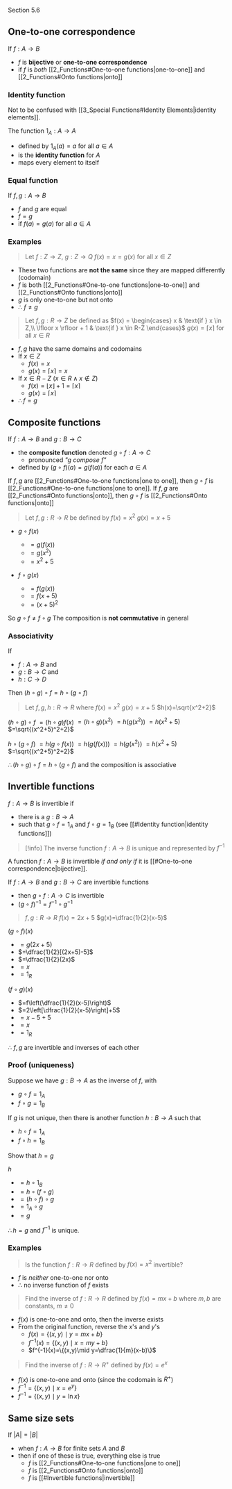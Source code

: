 Section 5.6

## One-to-one correspondence
If $f: A\to B$
- $f$ is **bijective** or **one-to-one correspondence**
- if $f$ is *both* [[2_Functions#One-to-one functions|one-to-one]] and [[2_Functions#Onto functions|onto]]

### Identity function
Not to be confused with [[3_Special Functions#Identity Elements|identity elements]].

The function $1_A:A\to A$ 
- defined by $1_A(a)=a$ for all $a \in A$
- is the **identity function** for $A$
- maps every element to itself

### Equal function
If $f,g: A \to B$
- $f$ and $g$ are equal
- $f=g$
- if $f(a)=g(a)$ for all $a \in A$

### Examples

> Let $f: Z\to Z$, $g: Z\to Q$
> $f(x)=x=g(x)$ for all $x \in Z$

- These two functions are **not the same** since they are mapped differently (codomain)
- $f$ is both [[2_Functions#One-to-one functions|one-to-one]] and [[2_Functions#Onto functions|onto]]
- $g$ is only one-to-one but not onto
- $\therefore$ $f \not = g$


> Let $f,g: R\to Z$ be defined as
> $f(x) = \begin{cases} x & \text{if } x \in Z,\\ \lfloor x \rfloor + 1  & \text{if } x \in R-Z \end{cases}$
> $g(x)=\lceil x \rceil$ for all $x \in R$

- $f,g$ have the same domains and codomains
- If $x\in Z$
	- $f(x)=x$
	- $g(x)=\lceil x \rceil=x$
- If $x \in R-Z$ ($x\in R \land x \not \in Z$)
	- $f(x)=\lfloor x \rfloor + 1=\lceil x \rceil$
	- $g(x)=\lceil x \rceil$
- $\therefore f=g$


## Composite functions

If $f: A\to B$ and $g:B\to C$
- the **composite function** denoted $g \circ f:A\to C$
	- pronounced *"$g$ compose $f$"*
- defined by $(g \circ f)(a)=g(f(a))$ for each $a \in A$

If $f,g$ are [[2_Functions#One-to-one functions|one to one]], then $g\circ f$ is [[2_Functions#One-to-one functions|one to one]].
If $f,g$ are [[2_Functions#Onto functions|onto]], then $g\circ f$ is [[2_Functions#Onto functions|onto]]


> Let $f,g: R\to R$ be defined by
> $f(x)=x^2$
> $g(x)=x+5$

- $g \circ f(x)$
	- $=g(f(x))$
	- $=g(x^2)$
	- $=x^2+5$

- $f\circ g(x)$
	- $=f(g(x))$
	- $=f(x+5)$
	- $=(x+5)^2$

So $g \circ f \not = f \circ g$
The composition is **not commutative** in general


### Associativity

If 
- $f:A\to B$ and 
- $g: B\to C$ and 
- $h:C\to D$

Then $(h \circ g)\circ f = h\circ (g \circ f)$


> Let $f,g,h: R\to R$ where 
> $f(x)=x^2$
> $g(x)=x+5$
> $h(x)=\sqrt{x^2+2}$

$(h\circ g)\circ f$
$= (h\circ g)f(x)$
$=(h\circ g)(x^2)$
$=h(g(x^2))$
$=h(x^2+5)$
$=\sqrt{(x^2+5)^2+2}$

$h\circ (g\circ f)$
$=h(g\circ f(x))$
$=h(g(f(x)))$
$=h(g(x^2))$
$=h(x^2+5)$
$=\sqrt{(x^2+5)^2+2}$

$\therefore (h\circ g)\circ f = h\circ (g\circ f)$ and the composition is associative


## Invertible functions

$f:A\to B$ is invertible if
- there is a $g:B\to A$ 
- such that $g \circ f = 1_A$ and $f\circ g = 1_B$ (see [[#Identity function|identity functions]])

> [!info] The inverse function $f:A\to B$ is unique and represented by $f^{-1}$

A function $f:A\to B$ is invertible *if and only if* it is [[#One-to-one correspondence|bijective]].

If $f:A\to B$ and $g: B\to C$ are invertible functions
- then $g\circ f: A\to C$ is invertible
- $(g \circ f)^{-1}=f^{-1}\circ g^{-1}$


> $f,g: R\to R$
> $f(x)=2x+5$
> $g(x)=\dfrac{1}{2}(x-5)$

$(g\circ f)(x)$
- $=g(2x+5)$
- $=\dfrac{1}{2}[(2x+5)-5]$
- $=\dfrac{1}{2}(2x)$
- $=x$
- $=1_R$

$(f \circ g)(x)$
- $=f\left(\dfrac{1}{2}(x-5)\right)$
- $=2\left[\dfrac{1}{2}(x-5)\right]+5$
- $=x-5+5$
- $=x$
- $=1_R$

$\therefore$ $f,g$ are invertible and inverses of each other


### Proof (uniqueness)

Suppose we have $g:B\to A$ as the inverse of $f$, with 
- $g \circ f = 1_A$  
- $f\circ g = 1_B$

If $g$ is not unique, then there is another function $h:B\to A$ such that 
- $h \circ f = 1_A$ 
- $f\circ h = 1_B$

Show that $h=g$

$h$
- $=h\circ 1_B$
- $=h\circ (f\circ g)$
- $=(h\circ f)\circ g$
- $=1_A\circ g$
- $=g$

$\therefore h=g$ and $f^{-1}$ is unique.


### Examples

> Is the function $f: R\to R$ defined by $f(x)=x^2$ invertible?
- $f$ is *neither* one-to-one nor onto
- $\therefore$ no inverse function of $f$ exists

> Find the inverse of $f:R\to R$ defined by
> $f(x)=mx+b$ where $m,b$ are constants, $m\not = 0$
- $f(x)$ is one-to-one and onto, then the inverse exists
- From the original function, reverse the $x$'s and $y$'s
	- $f(x)=\{(x,y)\mid y=mx+b\}$
	- $f^{-1}(x)=\{(x,y)\mid x=my+b\}$
	- $f^{-1}(x)=\{(x,y)\mid y=\dfrac{1}{m}(x-b)\}$

>  Find the inverse of $f:R\to R^+$ defined by
> $f(x)=e^x$
- $f(x)$ is one-to-one and onto (since the codomain is $R^+$)
- $f^{-1}=\{(x,y)\mid x=e^y\}$
- $f^{-1}=\{(x,y)\mid y=\ln x\}$


## Same size sets

If $|A|=|B|$
- when $f:A\to B$ for finite sets $A$ and $B$
- then if one of these is true, everything else is true
	- $f$ is [[2_Functions#One-to-one functions|one to one]]
	- $f$ is [[2_Functions#Onto functions|onto]]
	- $f$ is [[#Invertible functions|invertible]]
